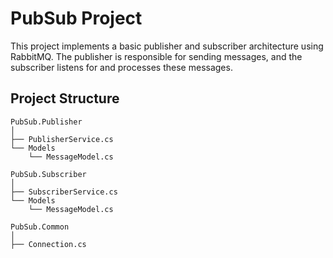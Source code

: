 ﻿# PubSub Project

This project implements a basic publisher and subscriber architecture using RabbitMQ. The publisher is responsible for sending messages, and the subscriber listens for and processes these messages.

## Project Structure

```plaintext
PubSub.Publisher
│
├── PublisherService.cs
└── Models
    └── MessageModel.cs

PubSub.Subscriber
│
├── SubscriberService.cs
└── Models
    └── MessageModel.cs

PubSub.Common
│
├── Connection.cs
